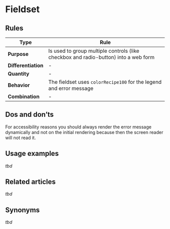 # Fieldset

## Rules

| Type                | Rule                                                                                |
| ------------------- | ----------------------------------------------------------------------------------- |
| **Purpose**         | Is used to group multiple controls (like checkbox and radio-button) into a web form |
| **Differentiation** | -                                                                                   |
| **Quantity**        | -                                                                                   |
| **Behavior**        | The fieldset uses `colorRecipe100` for the legend and error message                 |
| **Combination**     | -                                                                                   |

## Dos and don’ts

For accessibility reasons you should always render the error message dynamically
and not on the initial rendering because then the screen reader will not read
it.

## Usage examples

_tbd_

## Related articles

_tbd_

## Synonyms

_tbd_

